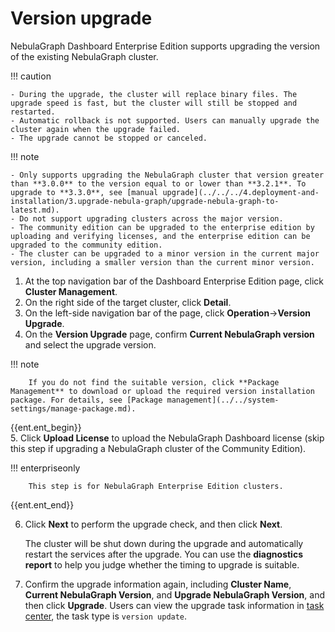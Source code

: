# Version upgrade

NebulaGraph Dashboard Enterprise Edition supports upgrading the version of the existing NebulaGraph cluster.

!!! caution

    - During the upgrade, the cluster will replace binary files. The upgrade speed is fast, but the cluster will still be stopped and restarted.
    - Automatic rollback is not supported. Users can manually upgrade the cluster again when the upgrade failed.
    - The upgrade cannot be stopped or canceled.

!!! note

    - Only supports upgrading the NebulaGraph cluster that version greater than **3.0.0** to the version equal to or lower than **3.2.1**. To upgrade to **3.3.0**, see [manual upgrade](../../../4.deployment-and-installation/3.upgrade-nebula-graph/upgrade-nebula-graph-to-latest.md). 
    - Do not support upgrading clusters across the major version.
    - The community edition can be upgraded to the enterprise edition by uploading and verifying licenses, and the enterprise edition can be upgraded to the community edition.
    - The cluster can be upgraded to a minor version in the current major version, including a smaller version than the current minor version.

1. At the top navigation bar of the Dashboard Enterprise Edition page, click **Cluster Management**.
2. On the right side of the target cluster, click **Detail**.
3. On the left-side navigation bar of the page, click **Operation**->**Version Upgrade**.
4. On the **Version Upgrade** page, confirm **Current NebulaGraph version** and select the upgrade version.

  !!! note

        If you do not find the suitable version, click **Package Management** to download or upload the required version installation package. For details, see [Package management](../../system-settings/manage-package.md).

{{ent.ent_begin}}        
5. Click **Upload License** to upload the NebulaGraph Dashboard license (skip this step if upgrading a NebulaGraph cluster of the Community Edition).

  !!! enterpriseonly

        This step is for NebulaGraph Enterprise Edition clusters.
{{ent.ent_end}}

6. Click **Next** to perform the upgrade check, and then click **Next**.

   The cluster will be shut down during the upgrade and automatically restart the services after the upgrade. You can use the **diagnostics report** to help you judge whether the timing to upgrade is suitable.

7. Confirm the upgrade information again, including **Cluster Name**, **Current NebulaGraph Version**, and **Upgrade NebulaGraph Version**, and then click **Upgrade**.
   Users can view the upgrade task information in [task center](../../10.tasks.md), the task type is `version update`.